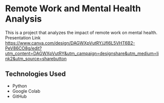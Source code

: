 # Remote Work and Mental Health Analysis

This is a project that analyzes the impact of remote work on mental health.
Presentation Link
https://www.canva.com/design/DAGWXpVutRY/JfI6L5VHT6B2-PeV86CO8g/edit?utm_content=DAGWXpVutRY&utm_campaign=designshare&utm_medium=link2&utm_source=sharebutton

## Technologies Used
- Python
- Google Colab
- GitHub
